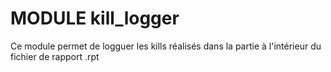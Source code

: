# MODULE kill_logger

Ce module permet de logguer les kills r&eacute;alis&eacute;s dans la partie &agrave; l'int&eacute;rieur du fichier de rapport .rpt
